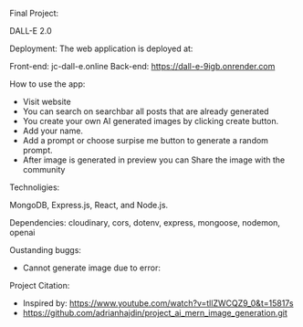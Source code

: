 Final Project:

DALL-E 2.0




Deployment:
The web application is deployed at:

Front-end: jc-dall-e.online
Back-end: https://dall-e-9igb.onrender.com




How to use the app:

- Visit website
- You can search on searchbar all posts that are already generated
- You create your own AI generated images by clicking create button.
- Add your name.
- Add a prompt or choose surpise me button to generate a random prompt.
- After image is generated in preview you can Share the image with the community




Technoligies:

MongoDB, Express.js, React, and Node.js.

Dependencies: cloudinary, cors, dotenv, express, mongoose, nodemon, openai




Oustanding buggs:
- Cannot generate image due to error:

<!-- ERROR when clicking generate button to generate AI image, error message within server terminal below -->

<!-- MongooseError: The `uri` parameter to `openUri()` must be a string, got "undefined". Make sure the first parameter to `mongoose.connect()` or `mongoose.createConnection()` is a string.
    at NativeConnection.createClient (/Users/jchernandez/dalle-clone/server/node_modules/mongoose/lib/drivers/node-mongodb-native/connection.js:206:11)
    at NativeConnection.openUri (/Users/jchernandez/dalle-clone/server/node_modules/mongoose/lib/connection.js:755:34)
    at Mongoose.connect (/Users/jchernandez/dalle-clone/server/node_modules/mongoose/lib/index.js:404:15)
    at connectDB (file:///Users/jchernandez/dalle-clone/server/mongodb/connect.js:5:14)
    at startServer (file:///Users/jchernandez/dalle-clone/server/index.js:29:9)
    at file:///Users/jchernandez/dalle-clone/server/index.js:36:1
    at ModuleJob.run (node:internal/modules/esm/module_job:192:25) -->

Project Citation:
- Inspired by: https://www.youtube.com/watch?v=tllZWCQZ9_0&t=15817s
- https://github.com/adrianhajdin/project_ai_mern_image_generation.git
